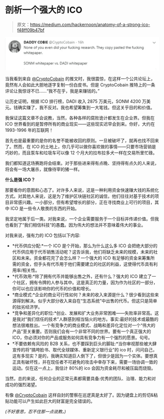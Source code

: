 # 剖析一个强大的 ICO

> 原文：<https://medium.com/hackernoon/anatomy-of-a-strong-ico-f48ff09b47bf>

![](img/f70a0dcd2af84e25cea6b1122662d9af.png)

当我看到来自 [@CryptoCobain](https://twitter.com/CryptoCobain) 的推文时，我很震惊，在这样一个公共论坛上，竟然有人会如此大胆地逐字复制一份白皮书。但是 CryptoCobain 推特上的一条评论让我惊讶不已……“我不在乎，我是来赚钱的。”

让历史证明，根据 ICO 排行榜，DADI 收入 2875 万美元，SONM 4200 万美元。钱确实赚了，我不反对。我也希望筹集到一大笔钱。但这关乎目的和价值。

我保证这篇文章不会说教，当然，各种各样的腐败诡计都发生在企业界。但我在 ICO 世界看到的是暂停所有的商业现实——这些现实迟早会到来。你好，大约在 1993-1996 年的互联网！

首先也是最重要的是你的名誉不能被收回的原则。一旦被破坏了，就再也找不回来了。然而，在 ICO 的土地上，你几乎可以做你喜欢做的事情——只要市场营销是巧妙的，而且泵车和垃圾车可以像 12 个月大的拉布拉多犬一样在交易所里忙碌。

我们都知道这场赛跑将会结束。对于那些进来得有点晚、坚持得有点久的人来说，将会有一场大屠杀，就像待宰的猪一样。

**什么是强 ICO？**

那要看你的意图和心态了。对许多人来说，这是一种利用资金快速赚大钱的系统化方式。对其他人来说，这是为了维护区块链社区的诚信，他们往往对基于技术的项目非常感兴趣。一小部分，但有希望增长的部分，正在寻找商业上可行的项目，其中 ICO 是一些令人敬畏的东西的开始。

我坚定地属于后一类。对我来说，一个企业需要服务于一个目标并传递价值。但我也看到了“我们相信科技”的愚蠢。因为伟大的想法并不意味着伟大的事业。

对我来说，强有力的 ICO 包括以下内容:

*   *代币供应分配:*一个 ICO 是个开始，那么为什么这么多 ICO 会把绝大部分的代币供应用于代币销售活动呢？这告诉我，他们将缺乏未来的规模，未来的社区和未来。资金都花完了会怎么样？一个强大的 ICO 有足够的资金来筹集所需的资金，但手头有代币用于他们需要建立的社区的利益，这使得代币具有利用率/相关性。
*   *代币效用:*除了拥有代币并能够出售之外，还有什么？强大的 ICO 建立了一个社区，拥有令牌的人参与其中。这是真正的力量，因为作为社区的一部分，你可以也应该影响你的代币的价值和增长。
*   *商业模式:*企业的商业可行性如何？未来的收入来源是什么？很少看到这些来源得到解决。似乎大部分收入来自在“生态系统”中出售的代币。但这只是简单的拙劣经济学。
*   *竞争和差异化的职位:*创业、发展和扩大业务非常困难——失败率非常高。这是我对“我们信任的技术”人群感到相当恼火的地方。事实:最好的技术或最酷的想法很难胜出。一个有竞争力的商业模式、战略和差异化定位对一个“伟大的产品”至关重要。否则我们会有一个非常不同的世界。要有一个真正强大的 ICO，你必须对你的产品或服务如何具有竞争力有一个强烈的愿景。句号。
*   *不要依赖有风险的 B2B 关系，也不要踩到巨头的脚趾:*当你审视那些被大肆宣传的将“搞垮脸书、取代全球媒体、重新定义银行业”的 ico 时，问问自己，这有多现实？是的，我确实知道巨人倒下了，但很少是因为一个实体。要想真正具有破坏性，并在现任者不可避免的攻击中幸存下来，需要一场协调一致的运动。仅在这一点上，我估计 80%的 ico 会因为资金耗尽和被压扁而烧毁。

当然，总的来说，任何企业的正常元素都需要具备:优秀的团队、治理、能力和对成功的强烈渴望。

有像 [@CryptoCobain](https://twitter.com/CryptoCobain) 这样自封的警察在巡逻真是太好了。因为键盘上的剪切&粘贴功能可以产生如此巨大的财富是完全错误的。

*(不好意思，忍不住那一点说教。)*